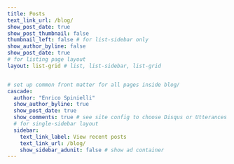 ```yaml
---
title: Posts
text_link_url: /blog/
show_post_date: true
show_post_thumbnail: false
thumbnail_left: false # for list-sidebar only
show_author_byline: false
show_post_date: true
# for listing page layout
layout: list-grid # list, list-sidebar, list-grid


# set up common front matter for all pages inside blog/
cascade:
  author: "Enrico Spinielli"
  show_author_byline: true
  show_post_date: true
  show_comments: true # see site config to choose Disqus or Utterances
  # for single-sidebar layout
  sidebar:
    text_link_label: View recent posts
    text_link_url: /blog/
    show_sidebar_adunit: false # show ad container
---
```

